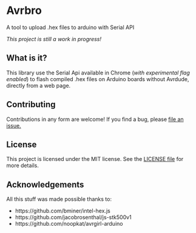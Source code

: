 # Avrbro
A tool to upload .hex files to arduino with Serial API

_This project is still a work in progress!_

## What is it?

This library use the Serial Api available in Chrome (_with experimental flag enabled_) to flash compiled .hex files on Arduino boards without Avrdude, directly from a web page.

## Contributing

Contributions in any form are welcome! If you find a bug, please [file an issue.](https://github.com/kaelhem/memoprout/issues)

## License

This project is licensed under the MIT license. See the [LICENSE file](./LICENSE) for more details.

## Acknowledgements

All this stuff was made possible thanks to:
<ul>
<li>https://github.com/bminer/intel-hex.js</li>
<li>https://github.com/jacobrosenthal/js-stk500v1</li>
<li>https://github.com/noopkat/avrgirl-arduino</li>
</ul>